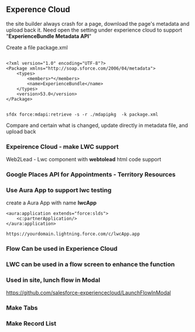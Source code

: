 ## Experence Cloud 

the site builder always crash for a page, download the page's metadata and upload back it.
Need open the setting under experience cloud to support "**ExperienceBundle Metadata API**"

Create a file package.xml
```

<?xml version="1.0" encoding="UTF-8"?>
<Package xmlns="http://soap.sforce.com/2006/04/metadata">
    <types>
        <members>*</members>
        <name>ExperienceBundle</name>
    </types>
    <version>53.0</version>
</Package>


```


```
sfdx force:mdapi:retrieve -s -r ./mdapipkg  -k package.xml
```

Compare and certain what is changed, update directly in metadata file, and upload back


### Expeirence Cloud - make LWC support 
Web2Lead - Lwc component with **webtolead** html code support

### Google Places API for Appointments - Territory Resources


### Use Aura App to support lwc testing 

create a Aura App with name **lwcApp**

```
<aura:application extends="force:slds">
    <c:partnerApplication/>
</aura:application>

```


```
https://yourdomain.lightning.force.com/c/lwcApp.app
```


### Flow Can be used in Experience Cloud

### LWC can be used in a flow screen to enhance the function


### Used in site, lunch flow in Modal
https://github.com/salesforce-experiencecloud/LaunchFlowInModal

### Make Tabs

### Make Record List





